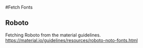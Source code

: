 #Fetch Fonts

## Roboto
Fetching Roboto from the material guidelines. https://material.io/guidelines/resources/roboto-noto-fonts.html

